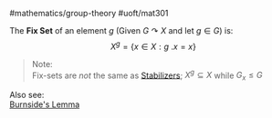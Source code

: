 #mathematics/group-theory #uoft/mat301 


The **Fix Set** of an element $g$ (Given $G\curvearrowright X$ and let $g\in G$) is:  
$$X^{g}=\{x\in X: g\ .x=x\}$$

> Note:  
> 	Fix-sets are *not* the same as [Stabilizers](Stabilizer.md); $X^{g}\subseteq X$ while $G_{x}\leq G$

Also see:  
	[Burnside's Lemma](Burnside's%20Lemma.md)